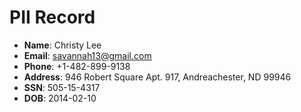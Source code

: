 # PII Record
- **Name**: Christy Lee
- **Email**: savannah13@gmail.com
- **Phone**: +1-482-899-9138
- **Address**: 946 Robert Square Apt. 917, Andreachester, ND 99946
- **SSN**: 505-15-4317
- **DOB**: 2014-02-10
